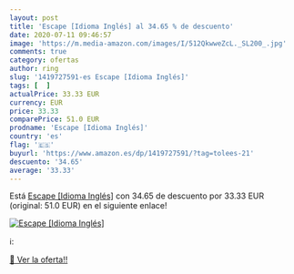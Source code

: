 ```yaml
---
layout: post
title: 'Escape [Idioma Inglés] al 34.65 % de descuento'
date: 2020-07-11 09:46:57
image: 'https://m.media-amazon.com/images/I/512QkwweZcL._SL200_.jpg'
comments: true
category: ofertas
author: ring
slug: '1419727591-es Escape [Idioma Inglés]'
tags: [  ]
actualPrice: 33.33 EUR
currency: EUR
price: 33.33
comparePrice: 51.0 EUR
prodname: 'Escape [Idioma Inglés]'
country: 'es'
flag: '🇪🇸'
buyurl: 'https://www.amazon.es/dp/1419727591/?tag=tolees-21'
descuento: '34.65'
average: '33.33'
---
```


Está [Escape [Idioma Inglés]](https://www.amazon.es/dp/1419727591/?tag=tolees-21) con 34.65 de descuento por 33.33 EUR (original: 51.0 EUR) en el siguiente enlace!

[![Escape [Idioma Inglés]](https://m.media-amazon.com/images/I/512QkwweZcL._SL200_.jpg)](https://www.amazon.es/dp/1419727591/?tag=tolees-21)

ℹ️:


[🛒 Ver la oferta!!](https://www.amazon.es/dp/1419727591/?tag=tolees-21)
